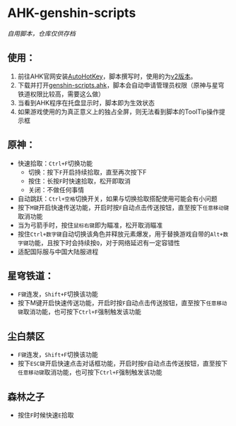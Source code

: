# AHK-genshin-scripts

*自用脚本，仓库仅供存档*

## 使用：
1. 前往AHK官网安装[AutoHotKey](https://www.autohotkey.com/)，脚本撰写时，使用的为[v2版本](https://www.autohotkey.com/download/ahk-v2.exe)。
2. 下载并打开[genshin-scripts.ahk](https://github.com/NoroHime/AHK-genshin-scripts/raw/main/genshin-scripts.ahk)，脚本会自动申请管理员权限（原神与星穹铁道权限比较高，需要这么做）
3. 当看到AHK程序在托盘显示时，脚本即为生效状态
4. 如果游戏使用的为真正意义上的独占全屏，则无法看到脚本的ToolTip操作提示框

## 原神：
 - 快速拾取：`Ctrl+F`切换功能
   - 切换：按下`F`开启持续拾取，直至再次按下F
   - 按住：长按`F`时快速拾取，松开即取消
   - 关闭：不做任何事情
 - 自动跳跃：`Ctrl+空格`切换开关，如果与切换拾取搭配使用可能会有小问题
 - 按下`M键`开启快速传送功能，开启时按`F`自动点击传送按钮，直至按下`任意移动键`取消功能
 - 当为弓箭手时，按住`鼠标右键`即为瞄准，松开取消瞄准
 - 按住`Ctrl+数字键`自动切换该角色并释放元素爆发，用于替换游戏自带的`Alt+数字键`功能，且按下时会持续按`Q`，对于网络延迟有一定容错性
 - 适配国际服与中国大陆服进程

## 星穹铁道：
- `F键`连发，`Shift+F`切换该功能
- 按下M键开启快速传送功能，开启时按`F`自动点击传送按钮，直至按下`任意移动键`取消功能，也可按下`Ctrl+F`强制触发该功能

## 尘白禁区
- `F键`连发，`Shift+F`切换该功能
- 按下`ESC键`开启快速点击对话框功能，开启时按`F`自动点击传送按钮，直至按下`任意移动键`取消功能，也可按下`Ctrl+F`强制触发该功能

## 森林之子
- 按住`F`时候快速`E`拾取
